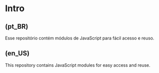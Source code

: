 # Intro

## (pt_BR)

Esse repositório contém módulos de JavaScript para fácil acesso e reuso.


## (en_US)

This repository contains JavaScript modules for easy access and reuse.
